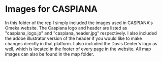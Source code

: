 # Images for CASPIANA
In this folder of the rep I simply included the images used in CASPIANA's Omeka website. The Caspiana logo and header are listed as "caspiana_logo.jp" and "caspiana_header.jpg" respectively. I also included the adobe illustrator version of the header if you would like to make changes directly in that platform. I also included the Davis Center's logo as well, which is located in the footer of every page in the website. All map images can also be found in the map folder. 

